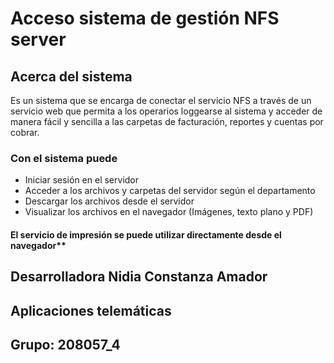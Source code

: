 # Acceso sistema de gestión NFS server
## Acerca del sistema
Es un sistema que se encarga de conectar el servicio NFS a través de un servicio web que permita a los operarios loggearse al sistema y acceder de manera fácil y sencilla a las carpetas de facturación, reportes y cuentas por cobrar.
### Con el sistema puede
-	Iniciar sesión en el servidor
-	Acceder a los archivos y carpetas del servidor según el departamento
-	Descargar los archivos desde el servidor
-	Visualizar los archivos en el navegador (Imágenes, texto plano y PDF)
#### El servicio de impresión se puede utilizar directamente desde el navegador**
## Desarrolladora Nidia Constanza Amador
## Aplicaciones telemáticas
## Grupo: 208057_4